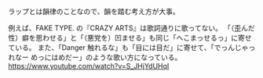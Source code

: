 ラップとは韻律のことなので、韻を踏む考え方が大事。

例えば、FAKE TYPE. の『CRAZY ARTS』は歌詞通りに歌ってない。
「（歪んだ性）癖を思わせる」と「（悪党を）凹ませる」も同じ「へこまっせるっ」に寄せている。
また、「Danger 触れるな」も「目には目だ」に寄せて、「でっんじゃっれなー めっにはめだー」のような歌い方になっている。
https://www.youtube.com/watch?v=S_JHjYdUHqI
